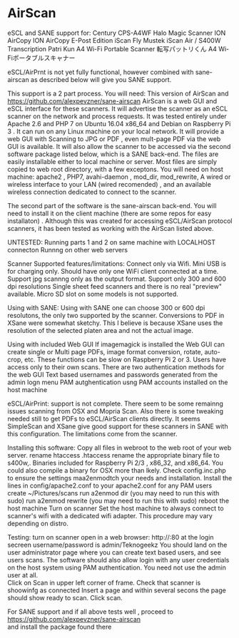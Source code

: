 # AirScan
eSCL and SANE support for:
Century CPS-A4WF
Halo Magic Scanner
ION AirCopy
ION AirCopy E-Post Edition
iScan Fly
Mustek iScan Air / S400W
Transcription Patri Kun A4 Wi-Fi Portable Scanner
転写パットリくん A4 Wi-Fiポータブルスキャナー

eSCL/AirPrnt is not yet fully functional, however combined with sane-airscan as described below will give you SANE support.

This support is a 2 part process. You will need:
This version of AirScan
and
https://github.com/alexpevzner/sane-airscan
AirScan is a web GUI and eSCL interface for these scanners. It will advertise the scanner as an eSCL scanner on the network and process requests. It was tested entirely under Apache 2.6 and PHP 7 on Ubuntu 16.04 x86_64 and Debian on Raspberry Pi 3 .  It can run on any Linux machine on your local network.  It will provide a web GUI with Scanning to JPG or PDF , even mult-page PDF via the web GUI is available. It will also allow the scanner to be accessed via the second software package listed below, which is a SANE back-end. The files are easily installable either to local machine or server. Most files are simply copied to web root directory, with a few exceptons.
You will need on host machine: apache2 , PHP7, avahi-daemon , mod_dir, mod_rewrite, A wired or wireless interface to your LAN (wired recomended) , and an available wireless connection dedicated to connect to the scanner.

The second part of the software is the sane-airscan back-end. You will need to install it on the client machine (there are some repos for easy installaton) . Although this was created for accessing eSCL/AirScan protocol scanners, it has been tested as working with the AirScan listed above.

UNTESTED:
Running parts 1 and 2 on same machine with LOCALHOST connecton
Runnng on other web servers

Scanner Supported features/limitations:
Connect only via Wifi.
Mini USB is for charging only.
Should have only one WiFi client connected at a time.
Support jpg scannng only as the output format.
Support only 300 and 600 dpi resolutions
Single sheet feed scanners and there is no real "preview" available.
Micro SD slot on some models is not supported.

Using with SANE:
Using with SANE one can choose 300 or 600 dpi resolutons, the only two supported by the scanner.
Conversions to PDF in XSane were somewhat sketchy. This I believe is because XSane uses the resolution of the selected platen area and not the actual image.

Using with included Web GUI
If imagemagick is installed the Web GUI can create single or Multi page PDFs, image format conversion, rotate, auto-crop, etc. These functions can be slow on Raspberry Pi 2 or 3.
Users have access only to their own scans. There are two authentication methods for the web GUI
   Text based usernames and passwords generated from the admin logn menu
   PAM autghentication usng PAM accounts installed on the host machine


eSCL/AirPrint:
support is not complete. There seem to be some remainng issues scanning from OSX and Mopria Scan. Also there is some tweaking needed still to get PDFs to eSCL/AirScan clients directly.
It seems SimpleScan and XSane give good support for these scanners in SANE with this configuration. The limitations come from the scanner.

Installing this software:
Copy all files in webroot to the web root of your web server.
rename htaccess .htaccess
rename the appropriate binary file to s400w,. Binaries included for Raspberry Pi 2/3 , x86_32, and x86_64. You could also compile a binary for OSX more than lkely.
Check config.inc.php to ensure the settings maa2enmodtch your needs and installation.
Install the lines in config/apache2.conf to your apache2.conf
for any PAM users create ~/Pictures/scans
run a2enmod dir (you may need to run this with sudo)
run a2enmod rewrite (you may need to run this with sudo)
reboot the host machine
Turn on scanner
Set the host machine to always connect to scanner's wifi with a dedicated wifi adapter. This procedure may vary depending on distro.


Testing:
turn on scanner
open in a web browser: http://<IPADDRESS of host>:80
at the login secreen username/password is admin/Teknogeekz
You should land on the user administrator page where you can create text based users, and see users scans.
The software should also allow login with any user credentials on the host system using PAM authentication. You need not use the admin user at all.  
Click on Scan in upper left corner of frame. 
Check that scanner is shoowinfg as connected
Insert a page and within several secons the page should show ready to scan. 
Click scan.
  
For SANE support and if all above tests well , proceed to 
https://github.com/alexpevzner/sane-airscan  
and install the package found there
